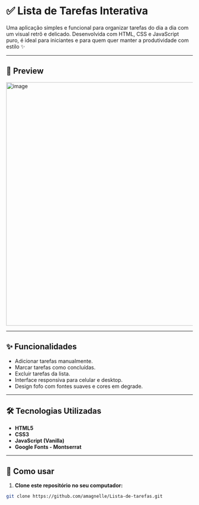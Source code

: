 # ✅ Lista de Tarefas Interativa

Uma aplicação simples e funcional para organizar tarefas do dia a dia com um visual retrô e delicado. Desenvolvida com HTML, CSS e JavaScript puro, é ideal para iniciantes e para quem quer manter a produtividade com estilo ✨

---

## 📸 Preview

<img width="1037" height="658" alt="image" src="https://github.com/user-attachments/assets/716de0c5-baee-4441-8afe-8914e6df6216" />

---

## ✨ Funcionalidades

- Adicionar tarefas manualmente.
- Marcar tarefas como concluídas.
- Excluir tarefas da lista.
- Interface responsiva para celular e desktop.
- Design fofo com fontes suaves e cores em degrade.

---

## 🛠️ Tecnologias Utilizadas

- **HTML5**
- **CSS3**
- **JavaScript (Vanilla)**
- **Google Fonts - Montserrat**

---

## 🚀 Como usar

1. **Clone este repositório no seu computador:**

```bash
git clone https://github.com/amagnelle/Lista-de-tarefas.git
